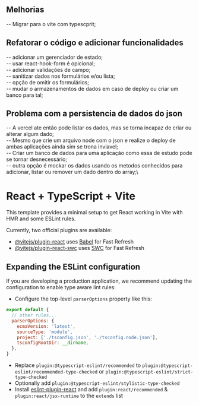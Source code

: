 


## Melhorias

-- Migrar para o vite com typescprit;

## Refatorar o código e adicionar funcionalidades

-- adicionar um gerenciador de estado;\
-- usar react-hook-form é opicional;\
-- adicionar validações de campo;\
-- sanitizar dados nos formulários e/ou lista;\
-- opção de omitir os formulários;\
-- mudar o armazenamentos de dados em caso de deploy ou criar um banco para tal;


## Problema com a persistencia de dados  do json
 -- A vercel ate então pode listar os dados, mas se torna incapaz de criar ou alterar algum dado;\
 -- Mesmo que crie um arquivo node com o json e realize o deploy de ambas aplicações ainda sim se trona inviavel;\
 -- Criar um banco de dados para uma aplicação como essa de estudo pode se tornar desnecessário;\
 -- outra opção é mockar os dados usando os metodos conhecidos para adicionar, listar ou remover um dado dentro do array;\


# React + TypeScript + Vite

This template provides a minimal setup to get React working in Vite with HMR and some ESLint rules.

Currently, two official plugins are available:

- [@vitejs/plugin-react](https://github.com/vitejs/vite-plugin-react/blob/main/packages/plugin-react/README.md) uses [Babel](https://babeljs.io/) for Fast Refresh
- [@vitejs/plugin-react-swc](https://github.com/vitejs/vite-plugin-react-swc) uses [SWC](https://swc.rs/) for Fast Refresh

## Expanding the ESLint configuration

If you are developing a production application, we recommend updating the configuration to enable type aware lint rules:

- Configure the top-level `parserOptions` property like this:

```js
export default {
  // other rules...
  parserOptions: {
    ecmaVersion: 'latest',
    sourceType: 'module',
    project: ['./tsconfig.json', './tsconfig.node.json'],
    tsconfigRootDir: __dirname,
  },
}
```

- Replace `plugin:@typescript-eslint/recommended` to `plugin:@typescript-eslint/recommended-type-checked` or `plugin:@typescript-eslint/strict-type-checked`
- Optionally add `plugin:@typescript-eslint/stylistic-type-checked`
- Install [eslint-plugin-react](https://github.com/jsx-eslint/eslint-plugin-react) and add `plugin:react/recommended` & `plugin:react/jsx-runtime` to the `extends` list
